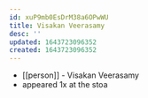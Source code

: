 ```yaml
---
id: xuP9mb0EsDrM38a6OPwWU
title: Visakan Veerasamy
desc: ''
updated: 1643723096352
created: 1643723096352
---
```



- [[person]] - Visakan Veerasamy
- appeared 1x at the stoa
